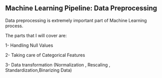 ## Machine Learning Pipeline: Data Preprocessing

Data preprocessing is extremely important part of Machine Learning process.

The parts that I will cover are:

1- Handling Null Values

2- Taking care of Categorical Features

3- Data transformation (Normalization , Rescaling , Standardization,Binarizing Data)